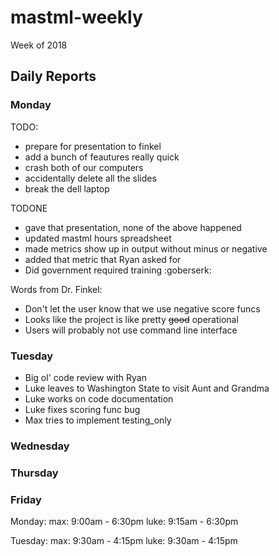 
# mastml-weekly

Week of 2018 

## Daily Reports

### Monday

TODO:
  + prepare for presentation to finkel
  + add a bunch of feautures really quick
  + crash both of our computers
  + accidentally delete all the slides
  + break the dell laptop
  
TODONE
  + gave that presentation, none of the above happened
  + updated mastml hours spreadsheet
  + made metrics show up in output without minus or negative
  + added that metric that Ryan asked for
  + Did government required training :goberserk:
  
Words from Dr. Finkel:
  + Don't let the user know that we use negative score funcs
  + Looks like the project is like pretty ~~good~~ operational
  + Users will probably not use command line interface

### Tuesday

+ Big ol' code review with Ryan
+ Luke leaves to Washington State to visit Aunt and Grandma
+ Luke works on code documentation
+ Luke fixes scoring func bug
+ Max tries to implement testing_only

### Wednesday

### Thursday


### Friday

Monday: 
max: 9:00am - 6:30pm
luke: 9:15am - 6:30pm

Tuesday:
max: 9:30am - 4:15pm
luke: 9:30am - 4:15pm
